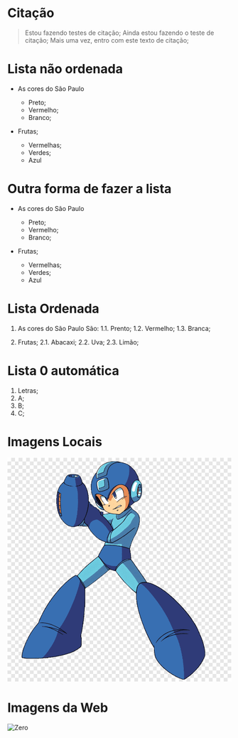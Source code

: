 # Citação

> Estou fazendo testes de citação;
> Ainda estou fazendo o teste de citação;
> Mais uma vez, entro com este texto de citação;

# Lista não ordenada

- As cores do São Paulo
  - Preto;
  - Vermelho; 
  - Branco;

- Frutas;
  - Vermelhas;
  - Verdes;
  - Azul
 
# Outra forma de fazer a lista

* As cores do São Paulo
  * Preto;
  * Vermelho; 
  * Branco;

* Frutas;
  * Vermelhas;
  * Verdes;
  * Azul


# Lista Ordenada

1. As cores do São Paulo São:
  1.1. Prento;
  1.2. Vermelho;
  1.3. Branca;

2. Frutas;
  2.1. Abacaxi;
  2.2. Uva;
  2.3. Limão;

# Lista 0 automática

1. Letras;
 1. A;
 1. B;
 1. C;

# Imagens Locais

![Megaman](Megaman.png "Meu Herói preferido!")

# Imagens da Web

![Zero](https://www.seekpng.com/png/detail/327-3272439_zero-era-z-saber-zero-mega-man-zero.png "Megaman Zero")
